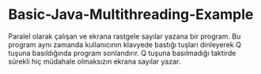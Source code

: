 # Basic-Java-Multithreading-Example
 Paralel olarak çalışan ve ekrana rastgele sayılar yazana bir program. Bu program aynı zamanda kullanıcının klavyede bastığı tuşları dinleyerek Q tuşuna basıldığında program sonlandırır. Q tuşuna basılmadığı taktirde sürekli hiç müdahale olmaksızın ekrana sayılar yazar.
